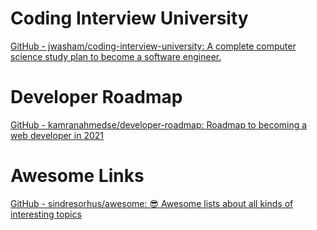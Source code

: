 # Coding Interview University

[GitHub - jwasham/coding-interview-university: A complete computer science study plan to become a software engineer.](https://github.com/jwasham/coding-interview-university)

# Developer Roadmap

[GitHub - kamranahmedse/developer-roadmap: Roadmap to becoming a web developer in 2021](https://github.com/kamranahmedse/developer-roadmap)



# Awesome Links

[GitHub - sindresorhus/awesome: 😎 Awesome lists about all kinds of interesting topics](https://github.com/sindresorhus/awesome)
